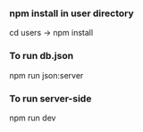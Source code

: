### npm install in user directory
cd users -> npm install

### To run db.json
npm run json:server

### To run server-side
npm run dev